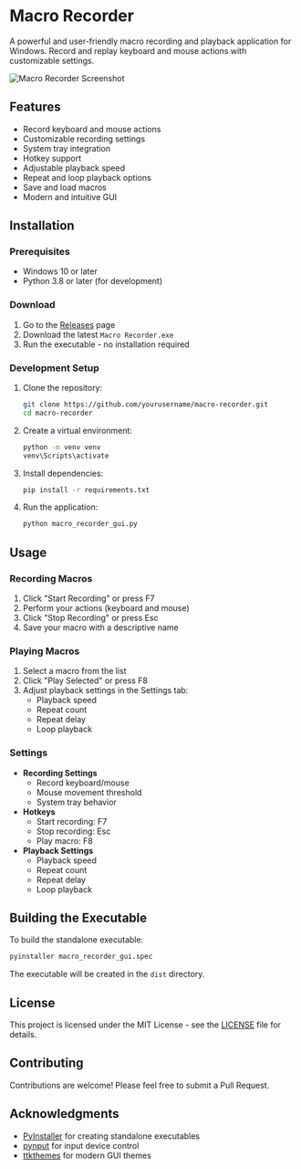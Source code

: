 # Macro Recorder

A powerful and user-friendly macro recording and playback application for Windows. Record and replay keyboard and mouse actions with customizable settings.

![Macro Recorder Screenshot](screenshot.png)

## Features

- Record keyboard and mouse actions
- Customizable recording settings
- System tray integration
- Hotkey support
- Adjustable playback speed
- Repeat and loop playback options
- Save and load macros
- Modern and intuitive GUI

## Installation

### Prerequisites
- Windows 10 or later
- Python 3.8 or later (for development)

### Download
1. Go to the [Releases](https://github.com/yourusername/macro-recorder/releases) page
2. Download the latest `Macro Recorder.exe`
3. Run the executable - no installation required

### Development Setup
1. Clone the repository:
   ```bash
   git clone https://github.com/yourusername/macro-recorder.git
   cd macro-recorder
   ```

2. Create a virtual environment:
   ```bash
   python -m venv venv
   venv\Scripts\activate
   ```

3. Install dependencies:
   ```bash
   pip install -r requirements.txt
   ```

4. Run the application:
   ```bash
   python macro_recorder_gui.py
   ```

## Usage

### Recording Macros
1. Click "Start Recording" or press F7
2. Perform your actions (keyboard and mouse)
3. Click "Stop Recording" or press Esc
4. Save your macro with a descriptive name

### Playing Macros
1. Select a macro from the list
2. Click "Play Selected" or press F8
3. Adjust playback settings in the Settings tab:
   - Playback speed
   - Repeat count
   - Repeat delay
   - Loop playback

### Settings
- **Recording Settings**
  - Record keyboard/mouse
  - Mouse movement threshold
  - System tray behavior
- **Hotkeys**
  - Start recording: F7
  - Stop recording: Esc
  - Play macro: F8
- **Playback Settings**
  - Playback speed
  - Repeat count
  - Repeat delay
  - Loop playback

## Building the Executable

To build the standalone executable:

```bash
pyinstaller macro_recorder_gui.spec
```

The executable will be created in the `dist` directory.

## License

This project is licensed under the MIT License - see the [LICENSE](LICENSE) file for details.

## Contributing

Contributions are welcome! Please feel free to submit a Pull Request.

## Acknowledgments

- [PyInstaller](https://www.pyinstaller.org/) for creating standalone executables
- [pynput](https://github.com/moses-palmer/pynput) for input device control
- [ttkthemes](https://github.com/RedFantom/ttkthemes) for modern GUI themes 
